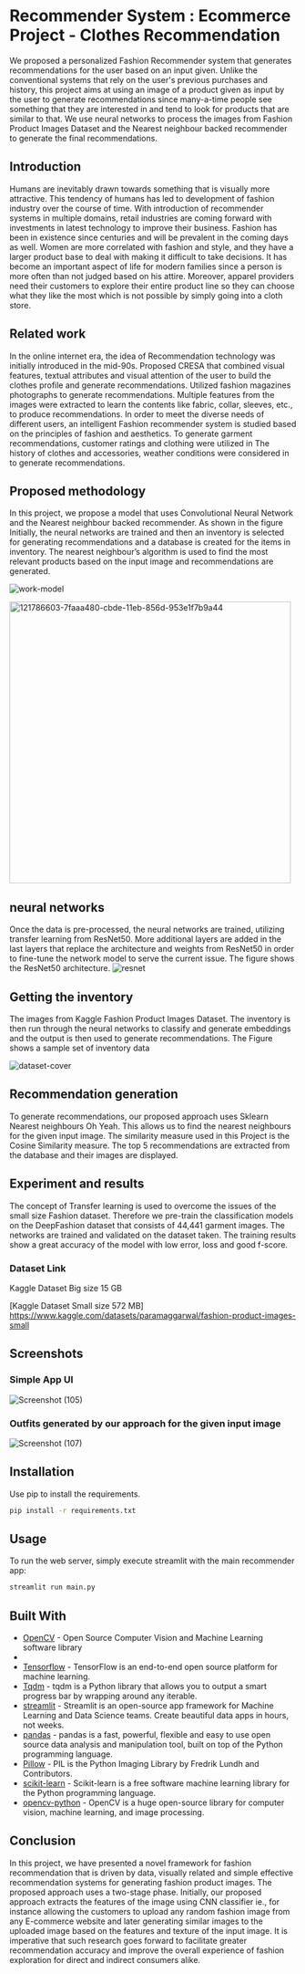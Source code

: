 
# Recommender System :  Ecommerce Project - Clothes Recommendation

We proposed a personalized Fashion Recommender system that generates recommendations for the user based on an input 
given. Unlike the conventional systems that rely on the user's previous purchases and history, this project aims at using an image of a product given as input by 
the user to generate recommendations since many-a-time people see something that they are interested in and tend to look for products that are similar to that. 
We use neural networks to process the images from Fashion Product Images Dataset and the Nearest neighbour backed recommender to generate the final recommendations.

## Introduction

Humans are inevitably drawn towards something that is visually more attractive. This tendency of 
humans has led to development of fashion industry over the course of time. With introduction of 
recommender systems in multiple domains, retail industries are coming forward with investments in 
latest technology to improve their business. Fashion has been in existence since centuries and will be 
prevalent in the coming days as well. Women are more correlated with fashion and style, and they 
have a larger product base to deal with making it difficult to take decisions. It has become an important 
aspect of life for modern families since a person is more often than not judged based on his attire. 
Moreover, apparel providers need their customers to explore their entire product line so they can 
choose what they like the most which is not possible by simply going into a cloth store.

## Related work

In the online internet era, the idea of Recommendation technology was initially introduced in the mid-90s. Proposed CRESA that combined visual features, textual attributes and visual attention of 
the user to build the clothes profile and generate recommendations. Utilized fashion magazines 
photographs to generate recommendations. Multiple features from the images were extracted to learn 
the contents like fabric, collar, sleeves, etc., to produce recommendations. In order to meet the 
diverse needs of different users, an intelligent Fashion recommender system is studied based on 
the principles of fashion and aesthetics. To generate garment recommendations, customer ratings and 
clothing were utilized in The history of clothes and accessories, weather conditions were 
considered in to generate recommendations.

##  Proposed methodology

In this project, we propose a model that uses Convolutional Neural Network and the Nearest 
neighbour backed recommender. As shown in the figure Initially, the neural networks are trained and then 
an inventory is selected for generating recommendations and a database is created for the items in 
inventory. The nearest neighbour’s algorithm is used to find the most relevant products based on the 
input image and recommendations are generated.

![work-model](https://user-images.githubusercontent.com/89743011/170476738-cdfcd048-8bfd-450c-ad58-20ec025d5b7c.png)


<img width="494" alt="121786603-7faaa480-cbde-11eb-856d-953e1f7b9a44" src="https://user-images.githubusercontent.com/89743011/170476148-5c472690-675b-4907-91c4-9b9804668f6f.png">




## neural networks

Once the data is pre-processed, the neural networks are trained, utilizing transfer learning 
from ResNet50. More additional layers are added in the last layers that replace the architecture and 
weights from ResNet50 in order to fine-tune the network model to serve the current issue. The figure
 shows the ResNet50 architecture.
![resnet](https://user-images.githubusercontent.com/89743011/170465253-0e491c0c-10d7-4db9-b678-36ab2ae56004.png)


## Getting the inventory

The images from Kaggle Fashion Product Images Dataset. The 
inventory is then run through the neural networks to classify and generate embeddings and the output 
is then used to generate recommendations. The Figure shows a sample set of inventory data

![dataset-cover](https://user-images.githubusercontent.com/89743011/170478150-9204c659-06a4-48bf-8420-5fee02a3c4d3.png)


## Recommendation generation

To generate recommendations, our proposed approach uses Sklearn Nearest neighbours Oh Yeah. This allows us to find the nearest neighbours for the 
given input image. The similarity measure used in this Project is the Cosine Similarity measure. The top 5 
recommendations are extracted from the database and their images are displayed.

## Experiment and results

The concept of Transfer learning is used to overcome the issues of the small size Fashion dataset. 
Therefore we pre-train the classification models on the DeepFashion dataset that consists of 44,441
garment images. The networks are trained and validated on the dataset taken. The training results 
show a great accuracy of the model with low error, loss and good f-score.

### Dataset Link
Kaggle Dataset Big size 15 GB

[Kaggle Dataset Small size 572 MB]
https://www.kaggle.com/datasets/paramaggarwal/fashion-product-images-small

## Screenshots

### Simple App UI
![Screenshot (105)](https://user-images.githubusercontent.com/89743011/170464439-56930532-6d7b-4649-b009-09eebfa5a75b.png)

### Outfits generated by our approach for the given input image

![Screenshot (107)](https://user-images.githubusercontent.com/89743011/170464638-15a88b15-fd4c-4ac6-9be5-13a72b0b31a1.png)


## Installation

Use pip to install the requirements.

~~~bash
pip install -r requirements.txt
~~~

## Usage

To run the web server, simply execute streamlit with the main recommender app:

```bash
streamlit run main.py
```

## Built With

- [OpenCV]() - Open Source Computer Vision and Machine Learning software library
-  
- [Tensorflow]() - TensorFlow is an end-to-end open source platform for machine learning.
- [Tqdm]() - tqdm is a Python library that allows you to output a smart progress bar by wrapping around any iterable.
- [streamlit]() - Streamlit is an open-source app framework for Machine Learning and Data Science teams. Create beautiful data apps in hours, not weeks.
- [pandas]() - pandas is a fast, powerful, flexible and easy to use open source data analysis and manipulation tool, built on top of the Python programming language.
- [Pillow]() - PIL is the Python Imaging Library by Fredrik Lundh and Contributors.
- [scikit-learn]() - Scikit-learn is a free software machine learning library for the Python programming language.
- [opencv-python]() - OpenCV is a huge open-source library for computer vision, machine learning, and image processing.

## Conclusion

In this project, we have presented a novel framework for fashion recommendation that is driven by data, 
visually related and simple effective recommendation systems for generating fashion product images. 
The proposed approach uses a two-stage phase. Initially, our proposed approach extracts the features 
of the image using CNN classifier ie., for instance allowing the customers to upload any random 
fashion image from any E-commerce website and later generating similar images to the uploaded image 
based on the features and texture of the input image. It is imperative that such research goes forward 
to facilitate greater recommendation accuracy and improve the overall experience of fashion 
exploration for direct and indirect consumers alike.

